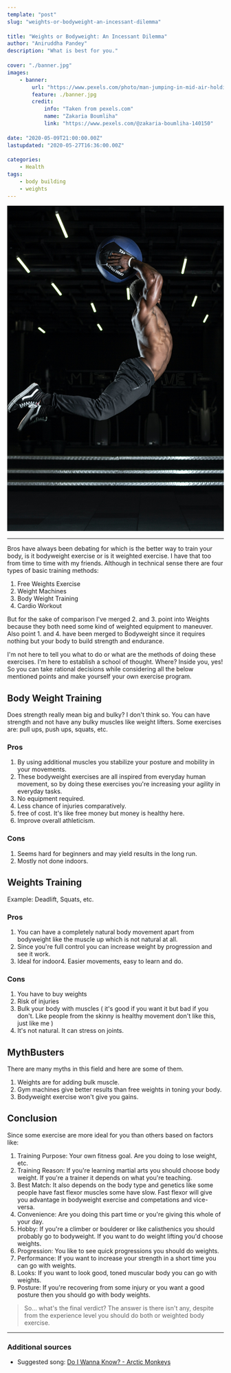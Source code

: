```yaml
---
template: "post"
slug: "weights-or-bodyweight-an-incessant-dilemma"

title: "Weights or Bodyweight: An Incessant Dilemma"
author: "Aniruddha Pandey"
description: "What is best for you."

cover: "./banner.jpg"
images:
    - banner:
        url: "https://www.pexels.com/photo/man-jumping-in-mid-air-holding-blue-ball-above-his-head-2827400/"
        feature: ./banner.jpg
        credit:
            info: "Taken from pexels.com"
            name: "Zakaria Boumliha"
            link: "https://www.pexels.com/@zakaria-boumliha-140150"

date: "2020-05-09T21:00:00.00Z"
lastupdated: "2020-05-27T16:36:00.00Z"

categories: 
    - Health
tags:
    - body building
    - weights
---
```


![Man Jumping in Mid Air Holding Blue Ball Above His Head](./banner.jpg)

---

Bros have always been debating for which is the better way to train your body, is it bodyweight exercise or is it weighted exercise. I have that too from time to time with my friends. Although in technical sense there are four types of basic training methods:
1. Free Weights Exercise
2. Weight Machines
3. Body Weight Training
4. Cardio Workout

But for the sake of comparison I've merged 2. and 3. point into Weights because they both need some kind of weighted equipment to maneuver. Also point 1. and 4. have been merged to Bodyweight since it requires nothing but your body to build strength and endurance.

I'm not here to tell you what to do or what are the methods of doing these exercises. I'm here to establish a school of thought. Where? Inside you, yes! So you can take rational decisions while considering all the below mentioned points and make yourself your own exercise program.

## Body Weight Training 
Does strength really mean big and bulky? I don't think so. You can have strength and not have any bulky muscles like weight lifters. Some exercises are: pull ups, push ups, squats, etc.

### Pros
1. By using additional muscles you stabilize your posture and mobility in your movements.
2. These bodyweight exercises are all inspired from everyday human movement, so by doing these exercises you're increasing your agility in everyday tasks.
3. No equipment required.
4. Less chance of injuries comparatively.
5. free of cost. It's like free money but money is healthy here.
6. Improve overall athleticism.

### Cons
1. Seems hard for beginners and may yield results in the long run.
2. Mostly not done indoors.

## Weights Training 
Example: Deadlift, Squats, etc.

### Pros
1. You can have a completely natural body movement apart from bodyweight like the muscle up which is not natural at all.
2. Since you're full control you can increase weight by progression and see it work.
3. Ideal for indoor4. Easier movements, easy to learn and do.

### Cons
1. You have to buy weights
2. Risk of injuries
3. Bulk your body with muscles ( it's good if you want it but bad if you don't. Like people from the skinny is healthy movement don't like this, just like me )
4. It's not natural. It can stress on joints.

## MythBusters
There are many myths in this field and here are some of them.
1. Weights are for adding bulk muscle.
2. Gym machines give better results than free weights in toning your body.
3. Bodyweight exercise won't give you gains.

## Conclusion
Since some exercise are more ideal for you than others based on factors like:
1. Training Purpose: Your own fitness goal. Are you doing to lose weight, etc.
2. Training Reason: If you're learning martial arts you should choose body weight. If you're a trainer it depends on what you're teaching.
3. Best Match: It also depends on the body type and genetics like some people have fast flexor muscles some have slow. Fast flexor will give you advantage in bodyweight exercise and competations and vice-versa.
4. Convenience: Are you doing this part time or you're giving this whole of your day.
5. Hobby: If you're a climber or boulderer or like calisthenics you should probably go to bodyweight. If you want to do weight lifting you'd choose weights.
6. Progression: You like to see quick progressions you should do weights.
7. Performance: If you want to increase your strength in a short time you can go with weights.
8. Looks: If you want to look good, toned muscular body you can go with weights.
9. Posture: If you're recovering from some injury or you want a good posture then you should go with body weights.

> So... what's the final verdict? The answer is there isn't any, despite from the experience level you should do both or weighted body exercise.

---
### Additional sources

- Suggested song: [Do I Wanna Know? - Arctic Monkeys](https://youtu.be/bpOSxM0rNPM)